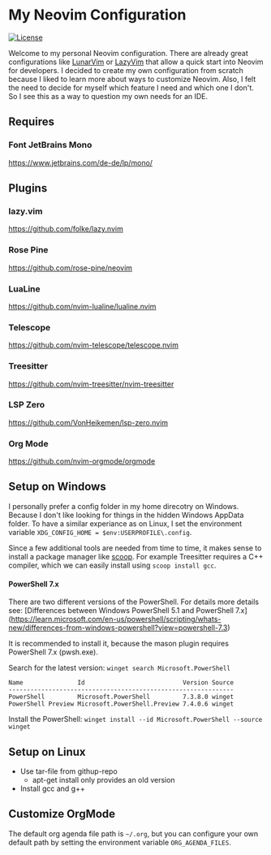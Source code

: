 # My Neovim Configuration

<a href="/LICENSE">![License](https://img.shields.io/github/license/mgrosser3/nvim)</a>

Welcome to my personal Neovim configuration. There are already great configurations like
[LunarVim](https://www.lunarvim.org/) or [LazyVim](https://www.lazyvim.org/) that allow
a quick start into Neovim for developers. I decided to create my own configuration from
scratch because I liked to learn more about ways to customize Neovim. Also, I felt the
need to decide for myself which feature I need and which one I don't. So I see this as a
way to question my own needs for an IDE.

## Requires

### Font JetBrains Mono
https://www.jetbrains.com/de-de/lp/mono/

## Plugins

### lazy.vim
https://github.com/folke/lazy.nvim

### Rose Pine
https://github.com/rose-pine/neovim

### LuaLine
https://github.com/nvim-lualine/lualine.nvim

### Telescope
https://github.com/nvim-telescope/telescope.nvim

### Treesitter
https://github.com/nvim-treesitter/nvim-treesitter

### LSP Zero
https://github.com/VonHeikemen/lsp-zero.nvim

### Org Mode
https://github.com/nvim-orgmode/orgmode

## Setup on Windows

I personally prefer a config folder in my home direcotry on Windows.
Because I don't like looking for things in the hidden Windows AppData
folder. To have a similar experiance as on Linux, I set the environment
variable `XDG_CONFIG_HOME = $env:USERPROFILE\.config`.

Since a few additional tools are needed from time to time, it makes
sense to install a package manager like [scoop](https://scoop.sh/).
For example Treesitter requires a C++ compiler, which we can easily
install using `scoop install gcc`.

#### PowerShell 7.x

There are two different versions of the PowerShell. For details more
details see: [Differences between Windows PowerShell 5.1 and PowerShell 7.x]
(https://learn.microsoft.com/en-us/powershell/scripting/whats-new/differences-from-windows-powershell?view=powershell-7.3)

It is recommended to install it, because the mason plugin requires PowerShell 7.x (pwsh.exe).

Search for the latest version: `winget search Microsoft.PowerShell`

```
Name               Id                           Version Source
--------------------------------------------------------------
PowerShell         Microsoft.PowerShell         7.3.8.0 winget
PowerShell Preview Microsoft.PowerShell.Preview 7.4.0.6 winget
```

Install the PowerShell: `winget install --id Microsoft.PowerShell --source winget`

## Setup on Linux

- Use tar-file from githup-repo
    - apt-get install only provides an old version
- Install gcc and g++

## Customize OrgMode

 The default org agenda file path is `~/.org`, but
 you can configure your own default path by setting
 the environment variable `ORG_AGENDA_FILES`.
